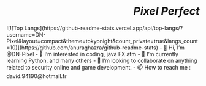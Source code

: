<h1 align="right"><i>Pixel Perfect</i></h1>
![![Top Langs](https://github-readme-stats.vercel.app/api/top-langs/?username=DN-Pixel&layout=compact&theme=tokyonight&count_private=true&langs_count=10)](https://github.com/anuraghazra/github-readme-stats)
- 👋 Hi, I’m @DN-Pixel
- 👀 I’m interested in coding, java FX atm 
- 🌱 I’m currently learning Python, and many others
- 💞️ I’m looking to collaborate on anything related to security online and game development.
- 📫 How to reach me :
david.94190@hotmail.fr


<!---
DN-Pixel/DN-Pixel is a ✨ special ✨ repository because its `README.md` (this file) appears on your GitHub profile.
You can click the Preview link to take a look at your changes.
--->
